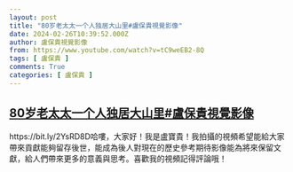 ```yaml
---
layout: post
title: "80岁老太太一个人独居大山里#盧保貴視覺影像"
date: 2024-02-26T10:39:52.000Z
author: 盧保貴視覺影像
from: https://www.youtube.com/watch?v=tC9weEB2-8Q
tags: [ 盧保貴 ]
comments: True
categories: [ 盧保貴 ]
---
```

<!--1708943992000-->
[80岁老太太一个人独居大山里#盧保貴視覺影像](https://www.youtube.com/watch?v=tC9weEB2-8Q)
------

<div>
https://bit.ly/2YsRD8D哈嘍，大家好！我是盧寶貴！我拍攝的視頻希望能給大家帶來貢獻能夠留存後世，能成為後人對現在的歷史參考期待影像能為將來保留文獻，給人們帶來更多的意義與思考。喜歡我的視頻記得評論哦！
</div>
